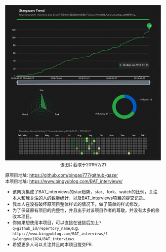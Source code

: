 <div align=center><img src="stargazers-trend.png" alt="stargazers-trend" /></div>
<div align=center><a>该图片截取于2019/2/21</a></div>

原项目地址: <https://github.com/pingao777/github-gazer>  
本项目地址: <https://www.bingyublog.com/BAT_interviews/>  

- 该网页集成了BAT_interviews的star趋势，star、fork、watch的比例，关注本人和我关注的人的数量统计，以及BAT_interviews项目的提交记录。
- 我本人在没有破坏原项目整体样式的情况下，做了简单的样式修改。
- 为了保证原有项目的完整性，并且出于对该项目作者的尊敬，并没有太多的修改本项目。
- 你如果想使用本项目，可以直接在链接后加上`?q=github_id/repertory_name`,e.g. `https://www.bingyublog.com/BAT_interviews/?q=lengyue1024/BAT_interviews`
- 希望更多人可以关注并且向本项目提交PR.
